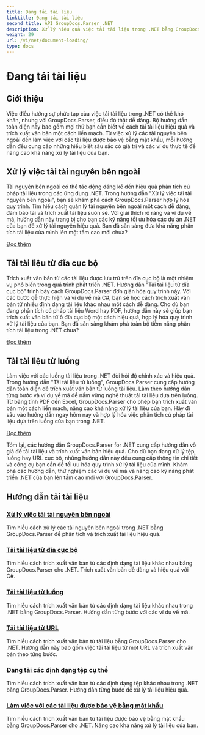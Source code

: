 ```yaml
---
title: Đang tải tài liệu
linktitle: Đang tải tài liệu
second_title: API GroupDocs.Parser .NET
description: Xử lý hiệu quả việc tải tài liệu trong .NET bằng GroupDocs.Parser. Tìm hiểu cách trích xuất văn bản từ đĩa, luồng, URL cục bộ, v.v.
weight: 29
url: /vi/net/document-loading/
type: docs
---
```

# Đang tải tài liệu

## Giới thiệu

Việc điều hướng sự phức tạp của việc tải tài liệu trong .NET có thể khó khăn, nhưng với GroupDocs.Parser, điều đó thật dễ dàng. Bộ hướng dẫn toàn diện này bao gồm mọi thứ bạn cần biết về cách tải tài liệu hiệu quả và trích xuất văn bản một cách liền mạch. Từ việc xử lý các tài nguyên bên ngoài đến làm việc với các tài liệu được bảo vệ bằng mật khẩu, mỗi hướng dẫn đều cung cấp những hiểu biết sâu sắc có giá trị và các ví dụ thực tế để nâng cao khả năng xử lý tài liệu của bạn.

## Xử lý việc tải tài nguyên bên ngoài

Tài nguyên bên ngoài có thể tác động đáng kể đến hiệu quả phân tích cú pháp tài liệu trong các ứng dụng .NET. Trong hướng dẫn "Xử lý việc tải tài nguyên bên ngoài", bạn sẽ khám phá cách GroupDocs.Parser hợp lý hóa quy trình. Tìm hiểu cách quản lý tài nguyên bên ngoài một cách dễ dàng, đảm bảo tải và trích xuất tài liệu suôn sẻ. Với giải thích rõ ràng và ví dụ về mã, hướng dẫn này trang bị cho bạn các kỹ năng tối ưu hóa các dự án .NET của bạn để xử lý tài nguyên hiệu quả. Bạn đã sẵn sàng đưa khả năng phân tích tài liệu của mình lên một tầm cao mới chưa?

[Đọc thêm](./handling-loading-of-external-resources/)

## Tải tài liệu từ đĩa cục bộ

Trích xuất văn bản từ các tài liệu được lưu trữ trên đĩa cục bộ là một nhiệm vụ phổ biến trong quá trình phát triển .NET. Hướng dẫn "Tải tài liệu từ đĩa cục bộ" trình bày cách GroupDocs.Parser đơn giản hóa quy trình này. Với các bước dễ thực hiện và ví dụ về mã C#, bạn sẽ học cách trích xuất văn bản từ nhiều định dạng tài liệu khác nhau một cách dễ dàng. Cho dù bạn đang phân tích cú pháp tài liệu Word hay PDF, hướng dẫn này sẽ giúp bạn trích xuất văn bản từ ổ đĩa cục bộ một cách hiệu quả, hợp lý hóa quy trình xử lý tài liệu của bạn. Bạn đã sẵn sàng khám phá toàn bộ tiềm năng phân tích tài liệu trong .NET chưa?

[Đọc thêm](./load-document-from-local-disk/)

## Tải tài liệu từ luồng

Làm việc với các luồng tài liệu trong .NET đòi hỏi độ chính xác và hiệu quả. Trong hướng dẫn "Tải tài liệu từ luồng", GroupDocs.Parser cung cấp hướng dẫn toàn diện để trích xuất văn bản từ luồng tài liệu. Làm theo hướng dẫn từng bước và ví dụ về mã để nắm vững nghệ thuật tải tài liệu dựa trên luồng. Từ bảng tính PDF đến Excel, GroupDocs.Parser cho phép bạn trích xuất văn bản một cách liền mạch, nâng cao khả năng xử lý tài liệu của bạn. Hãy đi sâu vào hướng dẫn ngay hôm nay và hợp lý hóa việc phân tích cú pháp tài liệu dựa trên luồng của bạn trong .NET.

[Đọc thêm](./load-document-from-stream/)

Tóm lại, các hướng dẫn GroupDocs.Parser for .NET cung cấp hướng dẫn vô giá để tải tài liệu và trích xuất văn bản hiệu quả. Cho dù bạn đang xử lý tệp, luồng hay URL cục bộ, những hướng dẫn này đều cung cấp thông tin chi tiết và công cụ bạn cần để tối ưu hóa quy trình xử lý tài liệu của mình. Khám phá các hướng dẫn, thử nghiệm các ví dụ về mã và nâng cao kỹ năng phát triển .NET của bạn lên tầm cao mới với GroupDocs.Parser.

## Hướng dẫn tải tài liệu
### [Xử lý việc tải tài nguyên bên ngoài](./handling-loading-of-external-resources/)
Tìm hiểu cách xử lý các tài nguyên bên ngoài trong .NET bằng GroupDocs.Parser để phân tích và trích xuất tài liệu hiệu quả.
### [Tải tài liệu từ đĩa cục bộ](./load-document-from-local-disk/)
Tìm hiểu cách trích xuất văn bản từ các định dạng tài liệu khác nhau bằng GroupDocs.Parser cho .NET. Trích xuất văn bản dễ dàng và hiệu quả với C#.
### [Tải tài liệu từ luồng](./load-document-from-stream/)
Tìm hiểu cách trích xuất văn bản từ các định dạng tài liệu khác nhau trong .NET bằng GroupDocs.Parser. Hướng dẫn từng bước với các ví dụ về mã.
### [Tải tài liệu từ URL](./load-document-from-url/)
Tìm hiểu cách trích xuất văn bản từ tài liệu bằng GroupDocs.Parser cho .NET. Hướng dẫn này bao gồm việc tải tài liệu từ một URL và trích xuất văn bản theo từng bước.
### [Đang tải các định dạng tệp cụ thể](./loading-specific-file-formats/)
Tìm hiểu cách trích xuất văn bản từ các định dạng tệp khác nhau trong .NET bằng GroupDocs.Parser. Hướng dẫn từng bước để xử lý tài liệu hiệu quả.
### [Làm việc với các tài liệu được bảo vệ bằng mật khẩu](./working-with-password-protected-documents/)
Tìm hiểu cách trích xuất văn bản từ tài liệu được bảo vệ bằng mật khẩu bằng GroupDocs.Parser cho .NET. Nâng cao khả năng xử lý tài liệu của bạn.